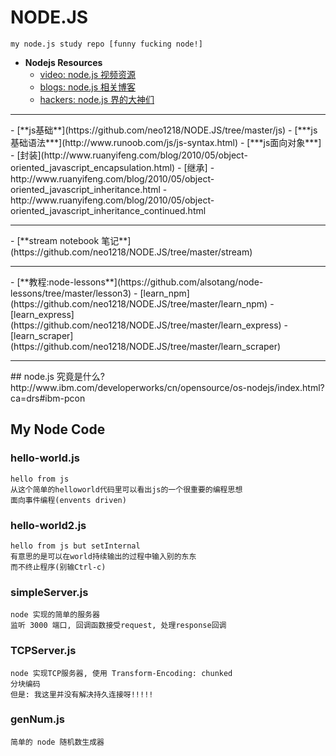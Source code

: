 # NODE.JS

    my node.js study repo [funny fucking node!]

- **Nodejs Resources**
    - [video: node.js 视频资源](https://github.com/neo1218/NODE.JS/tree/master/Video)
    - [blogs: node.js 相关博客](https://github.com/neo1218/NODE.JS/tree/master/Blogs)
    - [hackers: node.js 界的大神们](https://github.com/neo1218/NODE.JS/tree/master/Hackers)
<hr/>
- [**js基础**](https://github.com/neo1218/NODE.JS/tree/master/js)
    - [***js基础语法***](http://www.runoob.com/js/js-syntax.html)
    - [***js面向对象***]
        - [封装](http://www.ruanyifeng.com/blog/2010/05/object-oriented_javascript_encapsulation.html)
        - [继承]
            - http://www.ruanyifeng.com/blog/2010/05/object-oriented_javascript_inheritance.html
            - http://www.ruanyifeng.com/blog/2010/05/object-oriented_javascript_inheritance_continued.html
<hr/>
- [**stream notebook 笔记**](https://github.com/neo1218/NODE.JS/tree/master/stream)
<hr/>
- [**教程:node-lessons**](https://github.com/alsotang/node-lessons/tree/master/lesson3)
    - [learn_npm](https://github.com/neo1218/NODE.JS/tree/master/learn_npm)
    - [learn_express](https://github.com/neo1218/NODE.JS/tree/master/learn_express)
    - [learn_scraper](https://github.com/neo1218/NODE.JS/tree/master/learn_scraper)

<hr/>
## node.js 究竟是什么?
http://www.ibm.com/developerworks/cn/opensource/os-nodejs/index.html?ca=drs#ibm-pcon

## My Node Code
### hello-world.js

    hello from js
    从这个简单的helloworld代码里可以看出js的一个很重要的编程思想
    面向事件编程(envents driven)

### hello-world2.js

    hello from js but setInternal
    有意思的是可以在world持续输出的过程中输入别的东东
    而不终止程序(别输Ctrl-c)

### simpleServer.js

    node 实现的简单的服务器
    监听 3000 端口, 回调函数接受request, 处理response回调

### TCPServer.js

    node 实现TCP服务器, 使用 Transform-Encoding: chunked
    分块编码
    但是: 我这里并没有解决持久连接呀!!!!!

### genNum.js

    简单的 node 随机数生成器
